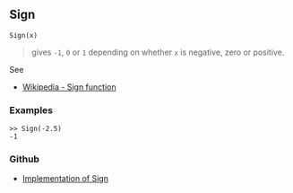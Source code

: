 ## Sign

```
Sign(x)
```

> gives `-1`, `0` or `1` depending on whether `x` is negative, zero or positive.
 
See
* [Wikipedia - Sign function](https://en.wikipedia.org/wiki/Sign_function)

### Examples

```
>> Sign(-2.5)
-1
```
 

### Github

* [Implementation of Sign](https://github.com/axkr/symja_android_library/blob/master/symja_android_library/matheclipse-core/src/main/java/org/matheclipse/core/builtin/Arithmetic.java#L5102) 
